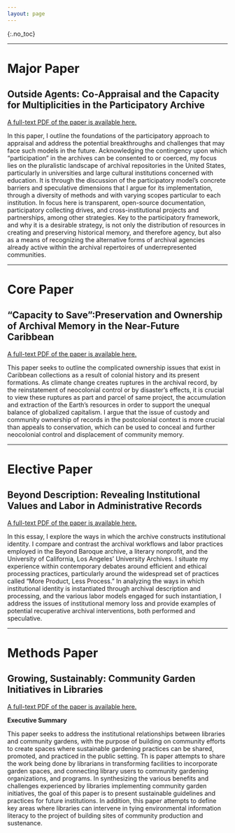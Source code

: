 ```yaml
---
layout: page
---
```

{:.no_toc}

---
# Major Paper
## Outside Agents: Co-Appraisal and the Capacity for Multiplicities in the Participatory Archive

[A full-text PDF of the paper is available here.](MajorPaper_Karlsson.pdf)

In this paper, I outline the foundations of the participatory approach to appraisal and address the potential breakthroughs and challenges that may face such models in the future. Acknowledging the contingency upon which “participation” in the archives can be consented to or coerced, my focus lies on the pluralistic landscape of archival repositories in the United States, particularly in universities and large cultural institutions concerned with education. It is through the discussion of the participatory model’s concrete barriers and speculative dimensions that I argue for its implementation, through a diversity of methods and with varying scopes particular to each institution. In focus here is transparent, open-source documentation, participatory collecting drives, and cross-institutional projects and partnerships, among other strategies. Key to the participatory framework, and why it is a desirable strategy, is not only the distribution of resources in creating and preserving historical memory, and therefore agency, but also as a means of recognizing the alternative forms of archival agencies already active within the archival repertoires of underrepresented communities.

-----
# Core Paper
## “Capacity to Save”:Preservation and Ownership of Archival Memory in the Near-Future Caribbean

[A full-text PDF of the paper is available here.](CorePaper_Karlsson.pdf)

This paper seeks to outline the complicated ownership issues that exist in Caribbean collections as a result of colonial history and its present formations. As climate change creates ruptures in the archival record, by the reinstatement of neocolonial control or by disaster’s effects, it is crucial to view these ruptures as part and parcel of same project, the accumulation and extraction of the Earth’s resources in order to support the unequal balance of globalized capitalism. I argue that the issue of custody and community ownership of records in the postcolonial context is more crucial than appeals to conservation, which can be used to conceal and further neocolonial control and displacement of community memory.

-----
# Elective Paper
## Beyond Description: Revealing Institutional Values and Labor in Administrative Records

[A full-text PDF of the paper is available here.](ElectivePaper_Karlsson.pdf)

In this essay, I explore the ways in which the archive constructs institutional identity. I compare and contrast the archival workflows and labor practices employed in the Beyond Baroque archive, a literary nonprofit, and the University of California, Los Angeles’ University Archives. I situate my experience within contemporary debates around efficient and ethical processing practices, particularly around the widespread set of practices called “More Product, Less Process.” In analyzing the ways in which institutional identity is instantiated through archival description and processing, and the various labor models engaged for such instantiation, I address the issues of institutional memory loss and provide examples of potential recuperative archival interventions, both performed and speculative.

-----
# Methods Paper
## Growing, Sustainably: Community Garden Initiatives in Libraries

[A full-text PDF of the paper is available here.](MethodsPaper_Karlsson.pdf)

**Executive Summary**

This paper seeks to address the institutional relationships between libraries and community gardens, with the purpose of building on community efforts to create spaces where sustainable gardening practices can be shared, promoted, and practiced in the public setting. Th is paper attempts to share the work being done by librarians in transforming facilities to incorporate garden spaces, and connecting library users to community gardening organizations, and programs. In synthesizing the various benefits and challenges experienced by libraries implementing community garden initiatives, the goal of this paper is to present sustainable guidelines and practices for future institutions. In addition, this paper attempts to define key areas where libraries can intervene in tying environmental information literacy to the project of building sites of community production and sustenance.
